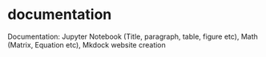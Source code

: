 # documentation
Documentation: Jupyter Notebook (Title, paragraph, table, figure etc), Math (Matrix, Equation etc), Mkdock website creation

